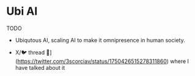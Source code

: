 # Ubi AI

TODO

- Ubiqutous AI,
  scaling AI to make it omnipresence in human society.

- X/🐦 thread 🧵](https://twitter.com/3scorciav/status/1750426515278311860) where I have talked about it
